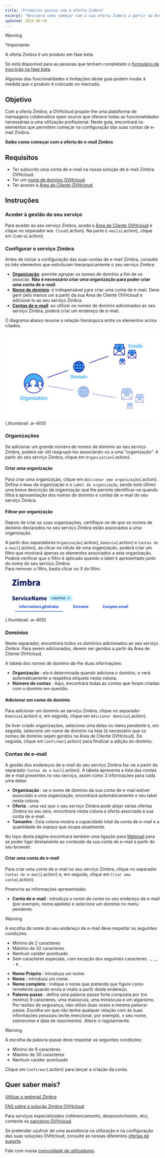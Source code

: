 ```yaml
--- 
title: "Primeiros passos com a oferta Zimbra"
excerpt: "Descubra como começar com a sua oferta Zimbra a partir da Área de Cliente OVHcloud"
updated: 2024-09-10
--- 
```


<style>
.w-400 {
max-width:400px!importante;
}
</style>

> [!warning]
>
> **Importante*
>
> A oferta Zimbra é um produto em fase beta.
>
> Só está disponível para as pessoas que tenham completado o [formulário de inscrição na fase beta](https://labs.ovhcloud.com/en/zimbra-beta/).
>
> Algumas das funcionalidades e limitações deste guia podem mudar à medida que o produto é colocado no mercado.

## Objetivo

Com a oferta Zimbra, a OVHcloud propõe-lhe uma plataforma de mensagens colaborativa open source que oferece todas as funcionalidades necessárias a uma utilização profissional. Neste guia, encontrará os elementos que permitem começar na configuração das suas contas de e-mail Zimbra.

**Saiba como começar com a oferta de e-mail Zimbra**

## Requisitos

- Ter subscrito uma conta de e-mail na nossa solução de e-mail Zimbra OVHcloud.
- Ter um [nome de domínio OVHcloud](/links/web/domains).
- Ter acesso à [Área de Cliente OVHcloud](/links/manager).

## Instruções

### Aceder à gestão do seu serviço

Para aceder ao seu serviço Zimbra, aceda a [Área de Cliente OVHcloud](/links/manager) e clique no separador `Web Cloud`{.action}. Na parte `E-mails`{.action}, clique em `Zimbra`{.action}.

### Configurar o serviço Zimbra

Antes de iniciar a configuração das suas contas de e-mail Zimbra, consulte os três elementos que estruturam hierarquicamente o seu serviço Zimbra:

- [**Organização**](#organizations): permite agrupar os nomes de domínio a fim de os associar. **Não é necessário criar uma organização para poder criar uma conta de e-mail**.
- [**Nome de domínio**](#domains): é indispensável para criar uma conta de e-mail. Deve gerir pelo menos um a partir da sua Área de Cliente OVHcloud e adicioná-lo ao seu serviço Zimbra.
- [**Contas de e-mail**](#emails): ao utilizar os nomes de domínio adicionados ao seu serviço Zimbra, poderá criar um endereço de e-mail.

O diagrama abaixo resume a relação hierárquica entre os elementos acima citados.

![zimbra](images/zimbra_organization.png){.thumbnail .w-400}

### Organizações <a name="organizations"></a>

Se adicionar um grande número de nomes de domínio ao seu serviço Zimbra, poderá ser útil reagrupá-los associando-os a uma "organização". A partir do seu serviço Zimbra, clique em `Organization`{.action}.

#### Criar uma organização

Para criar uma organização, clique em `Adicionar uma organização`{.action}. Defina o `Nome` da organização e o `Label da organização`, sendo este último uma breve descrição da organização que lhe permite identificar-se quando filtra a apresentação dos nomes de domínio e contas de e-mail do seu serviço Zimbra.

#### Filtrar por organização

Depois de criar as suas organizações, certifique-se de que os nomes de domínio declarados no seu serviço Zimbra estão associados a uma organização.

A partir dos separadores `Organização`{.action}, `Domínio`{.action} e `Contas de e-mail`{.action}, ao clicar no rótulo de uma organização, poderá criar um filtro que mostrará apenas os elementos associados a esta organização.<br>
Poderá verificar que o filtro é aplicado quando o label é apresentado junto do nome do seu serviço Zimbra.<br>
Para remover o filtro, basta clicar no X do filtro.

![zimbra](images/zimbra_organization_filter.png){.thumbnail .w-400}

### Domínios <a name="domains"></a>

Neste separador, encontrará todos os domínios adicionados ao seu serviço Zimbra. Para serem adicionados, devem ser geridos a partir da Área de Cliente OVHcloud.

A tabela dos nomes de domínio dá-lhe duas informações:

- **Organização** : ela é determinada quando adiciona o domínio, e verá automaticamente a respetiva etiqueta nesta coluna.
- **Número de contas** : Aqui, encontrará todas as contas que foram criadas com o domínio em questão.

#### Adicionar um nome de domínio

Para adicionar um domínio ao serviço Zimbra, clique no separador `Domínio`{.action} e, em seguida, clique em `Adicionar domínio`{.action}.

Se tiver criado organizações, selecione uma delas no menu pendente e, em seguida, selecione um nome de domínio na lista (é necessário que os nomes de domínio sejam geridos na Área de Cliente OVHcloud). De seguida, clique em `Confirmar`{.action} para finalizar a adição do domínio.

### Contas de e-mail <a name="emails"></a>

A gestão dos endereços de e-mail do seu serviço Zimbra faz-se a partir do separador `Contas de e-mail`{.action}. A tabela apresenta a lista das contas de e-mail presentes no seu serviço, assim como 3 informações para cada uma delas:

- **Organização** : se o nome de domínio da sua conta de e-mail estiver associado a uma organização, encontrará automaticamente o seu label nesta coluna.
- **Oferta** : uma vez que o seu serviço Zimbra pode alojar várias ofertas Zimbra no seu seio, encontrará nesta coluna a oferta associada à sua conta de e-mail.
- **Tamanho** : Esta coluna mostra a capacidade total da conta de e-mail e a quantidade de espaço que ocupa atualmente.

No topo desta página encontrará também uma ligação para [Webmail](/links/web/email) para se poder ligar diretamente ao conteúdo da sua conta de e-mail a partir do seu browser.

#### Criar uma conta de e-mail

Para criar uma conta de e-mail no seu serviço Zimbra, clique no separador `Contas de e-mail`{.action} e, em seguida, clique em `Criar uma conta`{.action}.

Preencha as informações apresentadas.

- **Conta de e-mail** : introduza o *nome da conta* no seu endereço de e-mail (por exemplo, nome.apelido) e *selecione um domínio* no menu pendente.

> [!warning]
>
> A escolha do nome do seu endereço de e-mail deve respeitar as seguintes condições:
>
> - Mínimo de 2 caracteres
> - Máximo de 32 caracteres
> - Nenhum caráter acentuado
> - Sem caracteres especiais, com exceção dos seguintes caracteres: `.`, `,`, `-` e `_`

- **Nome Próprio** : introduza um nome.
- **Nome** : introduza um nome.
- **Nome completo** : indique o nome que pretende que figure como remetente quando envia e-mails a partir deste endereço.
- **Palavra-passe** : defina uma palavra-passe forte composta por (no mínimo) 9 caracteres, uma maiúscula, uma minúscula e um algarismo. Por razões de segurança, não utilize duas vezes a mesma palavra-passe. Escolha um que não tenha qualquer relação com as suas informações pessoais (evite mencionar, por exemplo, o seu nome, sobrenome e data de nascimento). Altere-o regularmente.

> [!warning]
>
> A escolha da palavra-passe deve respeitar as seguintes condições:
>
> - Mínimo de 9 caracteres
> - Máximo de 30 caracteres
> - Nenhum caráter acentuado

Clique em `Confirmar`{.action} para lançar a criação da conta.

## Quer saber mais? <a name="go-further"></a>

[Utilizar o webmail Zimbra](/pages/web_cloud/email_and_colaborative_solutions/mx_plan/email_zimbra)

[FAQ sobre a solução Zimbra OVHcloud](/pages/web_cloud/email_and_colaborative_solutions/mx_plan/faq-zimbra)

Para serviços especializados (referenciamento, desenvolvimento, etc), contacte os [parceiros OVHcloud](/links/partner).

Se pretender usufruir de uma assistência na utilização e na configuração das suas soluções OVHcloud, consulte as nossas diferentes [ofertas de suporte](/links/support).

Fale com nossa [comunidade de utilizadores](/links/community).